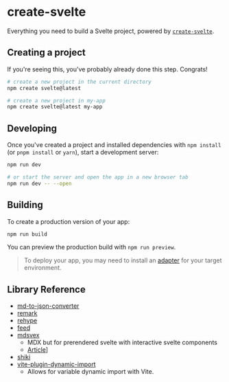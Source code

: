 # create-svelte

Everything you need to build a Svelte project, powered by [`create-svelte`](https://github.com/sveltejs/kit/tree/master/packages/create-svelte).

## Creating a project

If you're seeing this, you've probably already done this step. Congrats!

```bash
# create a new project in the current directory
npm create svelte@latest

# create a new project in my-app
npm create svelte@latest my-app
```

## Developing

Once you've created a project and installed dependencies with `npm install` (or `pnpm install` or `yarn`), start a development server:

```bash
npm run dev

# or start the server and open the app in a new browser tab
npm run dev -- --open
```

## Building

To create a production version of your app:

```bash
npm run build
```

You can preview the production build with `npm run preview`.

> To deploy your app, you may need to install an [adapter](https://kit.svelte.dev/docs/adapters) for your target environment.

## Library Reference

- [md-to-json-converter](https://github.com/K-Sato1995/md-to-json-converter)
- [remark](https://github.com/remarkjs/remark)
- [rehype](https://github.com/rehypejs/rehype)
- [feed](https://github.com/jpmonette/feed)
- [mdsvex](https://mdsvex.pngwn.io/)
  - MDX but for prerendered svelte with interactive svelte components
  - [Article](https://joyofcode.xyz/sveltekit-markdown-blog)]
- [shiki](https://github.com/shikijs/shiki/blob/main/docs/themes.md)
- [vite-plugin-dynamic-import](https://www.npmjs.com/package/vite-plugin-dynamic-import)
  - Allows for variable dynamic import with Vite.
